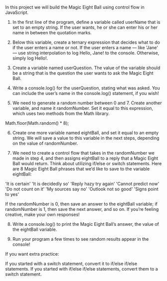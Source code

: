 In this project we will build the Magic Eight Ball using control flow in JavaScript.

1. In the first line of the program, define a variable called userName that is set to an empty string.
If the user wants, he or she can enter his or her name in between the quotation marks.

2. Below this variable, create a ternary expression that decides what to do if the user enters a name or not.
If the user enters a name — like 'Jane' — use string interpolation to log Hello, Jane! to the console. Otherwise, simply log Hello!.

3. Create a variable named userQuestion. The value of the variable should be a string that is the question the user wants to ask the Magic Eight Ball.

4. Write a console.log() for the userQuestion, stating what was asked. You can include the user’s name in the console.log() statement, if you wish!

5. We need to generate a random number between 0 and 7. 
Create another variable, and name it randomNumber. Set it equal to this expression, which uses two methods from the Math library.

Math.floor(Math.random() * 8);

6. Create one more variable named eightBall, and set it equal to an empty string.
We will save a value to this variable in the next steps, depending on the value of randomNumber.

7. We need to create a control flow that takes in the randomNumber we made in step 4, and then assigns eightBall to a reply that a Magic Eight Ball would return. Think about utilizing if/else or switch statements. 
Here are 8 Magic Eight Ball phrases that we’d like to save to the variable eightBall:

'It is certain'
'It is decidedly so'
'Reply hazy try again'
'Cannot predict now'
'Do not count on it'
'My sources say no'
'Outlook not so good'
'Signs point to yes'

If the randomNumber is 0, then save an answer to the eightBall variable; if randomNumber is 1, then save the next answer, and so on. If you’re feeling creative, make your own responses!

8. Write a console.log() to print the Magic Eight Ball’s answer, the value of the eightBall variable.

9. Run your program a few times to see random results appear in the console!

If you want extra practice:

If you started with a switch statement, convert it to if/else if/else statements.
If you started with if/else if/else statements, convert them to a switch statement.

